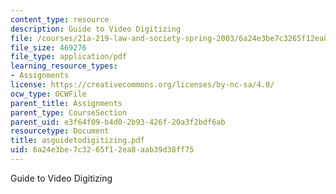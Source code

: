```yaml
---
content_type: resource
description: Guide to Video Digitizing
file: /courses/21a-219-law-and-society-spring-2003/6a24e3be7c3265f12ea8aab39d38ff75_asguidetodigitizing.pdf
file_size: 469276
file_type: application/pdf
learning_resource_types:
- Assignments
license: https://creativecommons.org/licenses/by-nc-sa/4.0/
ocw_type: OCWFile
parent_title: Assignments
parent_type: CourseSection
parent_uid: e3f64f09-b4d0-2b93-426f-20a3f2bdf6ab
resourcetype: Document
title: asguidetodigitizing.pdf
uid: 6a24e3be-7c32-65f1-2ea8-aab39d38ff75
---
```

Guide to Video Digitizing